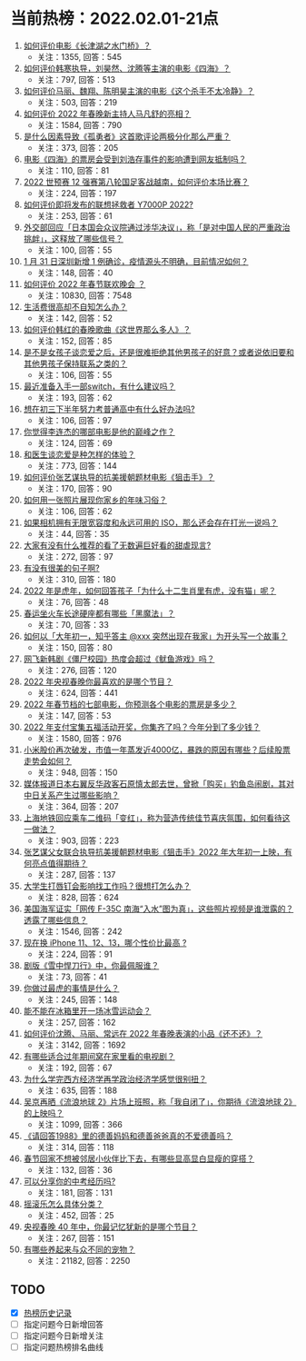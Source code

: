 # 当前热榜：2022.02.01-21点
1. [如何评价电影《长津湖之水门桥》？](https://www.zhihu.com/question/513091576)
    * 关注：1355, 回答：545
2. [如何评价韩寒执导，刘昊然、沈腾等主演的电影《四海》？](https://www.zhihu.com/question/506023996)
    * 关注：797, 回答：513
3. [如何评价马丽、魏翔、陈明昊主演的电影《这个杀手不太冷静》？](https://www.zhihu.com/question/512183237)
    * 关注：503, 回答：219
4. [如何评价 2022 年春晚新主持人马凡舒的亮相？](https://www.zhihu.com/question/514237585)
    * 关注：1584, 回答：790
5. [是什么因素导致《孤勇者》这首歌评论两极分化那么严重？](https://www.zhihu.com/question/500029703)
    * 关注：373, 回答：205
6. [电影《四海》的票房会受到刘浩存事件的影响遭到网友抵制吗？](https://www.zhihu.com/question/492078807)
    * 关注：110, 回答：81
7. [2022 世预赛 12 强赛第八轮国足客战越南，如何评价本场比赛？](https://www.zhihu.com/question/514309169)
    * 关注：224, 回答：197
8. [如何评价即将发布的联想拯救者 Y7000P 2022?](https://www.zhihu.com/question/508773651)
    * 关注：253, 回答：61
9. [外交部回应「日本国会众议院通过涉华决议」，称「是对中国人民的严重政治挑衅」，这释放了哪些信号？](https://www.zhihu.com/question/514336421)
    * 关注：100, 回答：55
10. [1 月 31 日深圳新增 1 例确诊，疫情源头不明确，目前情况如何？](https://www.zhihu.com/question/514244486)
    * 关注：148, 回答：40
11. [如何评价 2022 年春节联欢晚会 ？](https://www.zhihu.com/question/514233220)
    * 关注：10830, 回答：7548
12. [生活费很高却不自知怎么办？](https://www.zhihu.com/question/514307719)
    * 关注：142, 回答：52
13. [如何评价韩红的春晚歌曲《这世界那么多人》？](https://www.zhihu.com/question/514241236)
    * 关注：152, 回答：85
14. [是不是女孩子谈恋爱之后，还是很难拒绝其他男孩子的好意？或者说依旧要和其他男孩子保持联系之类的？](https://www.zhihu.com/question/514300600)
    * 关注：106, 回答：55
15. [最近准备入手一部switch，有什么建议吗？](https://www.zhihu.com/question/344919738)
    * 关注：193, 回答：62
16. [想在初三下半年努力考普通高中有什么好办法吗?](https://www.zhihu.com/question/513268765)
    * 关注：106, 回答：97
17. [你觉得李连杰的哪部电影是他的巅峰之作？](https://www.zhihu.com/question/512364659)
    * 关注：124, 回答：69
18. [和医生谈恋爱是种怎样的体验？](https://www.zhihu.com/question/27355462)
    * 关注：773, 回答：144
19. [如何评价张艺谋执导的抗美援朝题材电影《狙击手》？](https://www.zhihu.com/question/465317397)
    * 关注：170, 回答：90
20. [如何用一张照片展现你家乡的年味习俗？](https://www.zhihu.com/question/514230162)
    * 关注：106, 回答：62
21. [如果相机拥有无限宽容度和永远可用的 ISO，那么还会存在打光一说吗？](https://www.zhihu.com/question/513305799)
    * 关注：44, 回答：35
22. [大家有没有什么推荐的看了无数遍巨好看的甜虐现言?](https://www.zhihu.com/question/385032169)
    * 关注：272, 回答：97
23. [有没有很美的句子啊?](https://www.zhihu.com/question/503883582)
    * 关注：310, 回答：180
24. [2022 年是虎年，如何回答孩子「为什么十二生肖里有虎，没有猫」呢？](https://www.zhihu.com/question/511185447)
    * 关注：76, 回答：48
25. [春运坐火车长途硬座都有哪些「黑魔法」？](https://www.zhihu.com/question/509855800)
    * 关注：70, 回答：33
26. [如何以「大年初一，知乎答主 @xxx 突然出现在我家」为开头写一个故事？](https://www.zhihu.com/question/513962434)
    * 关注：150, 回答：80
27. [网飞新韩剧《僵尸校园》热度会超过《鱿鱼游戏》吗？](https://www.zhihu.com/question/513822236)
    * 关注：276, 回答：120
28. [2022 年央视春晚你最喜欢的是哪个节目？](https://www.zhihu.com/question/514251916)
    * 关注：624, 回答：441
29. [2022 年春节档的七部电影，你预测各个电影的票房是多少？](https://www.zhihu.com/question/511370967)
    * 关注：147, 回答：53
30. [2022 年支付宝集五福活动开奖，你集齐了吗？今年分到了多少钱？](https://www.zhihu.com/question/514242723)
    * 关注：1580, 回答：976
31. [小米股价再次破发，市值一年蒸发近4000亿，暴跌的原因有哪些？后续股票走势会如何？](https://www.zhihu.com/question/513765651)
    * 关注：948, 回答：150
32. [媒体报道日本右翼反华政客石原慎太郎去世，曾掀「购买」钓鱼岛闹剧，其对中日关系产生过哪些影响？](https://www.zhihu.com/question/514311467)
    * 关注：364, 回答：207
33. [上海地铁回应乘车二维码「变红」，称为营造传统佳节喜庆氛围，如何看待这一做法？](https://www.zhihu.com/question/514107150)
    * 关注：903, 回答：223
34. [张艺谋父女联合执导抗美援朝题材电影《狙击手》2022 年大年初一上映，有何亮点值得期待？](https://www.zhihu.com/question/500723482)
    * 关注：287, 回答：137
35. [大学生打唇钉会影响找工作吗？很想打怎么办？](https://www.zhihu.com/question/512412683)
    * 关注：828, 回答：624
36. [美国海军证实「网传 F-35C 南海“入水”图为真」，这些照片视频是谁泄露的？透露了哪些信息？](https://www.zhihu.com/question/513938964)
    * 关注：1546, 回答：242
37. [现在换 iPhone 11、12、13，哪个性价比最高  ?](https://www.zhihu.com/question/513217886)
    * 关注：224, 回答：91
38. [剧版《雪中悍刀行》中，你最佩服谁？](https://www.zhihu.com/question/511558662)
    * 关注：73, 回答：41
39. [你做过最虎的事情是什么？](https://www.zhihu.com/question/514305234)
    * 关注：245, 回答：148
40. [能不能在冰箱里开一场冰雪运动会？](https://www.zhihu.com/question/513781420)
    * 关注：257, 回答：162
41. [如何评价沈腾、马丽、常远在 2022 年春晚表演的小品《还不还》？](https://www.zhihu.com/question/514237081)
    * 关注：3142, 回答：1692
42. [有哪些适合过年期间窝在家里看的电视剧？](https://www.zhihu.com/question/510615933)
    * 关注：192, 回答：67
43. [为什么学完西方经济学再学政治经济学感觉很别扭？](https://www.zhihu.com/question/494284596)
    * 关注：635, 回答：188
44. [吴京再晒《流浪地球 2》片场上班照，称「我自闭了」，你期待《流浪地球 2》的上映吗？](https://www.zhihu.com/question/513781209)
    * 关注：1099, 回答：366
45. [《请回答1988》里的德善妈妈和德善爸爸真的不爱德善吗？](https://www.zhihu.com/question/407479441)
    * 关注：314, 回答：118
46. [春节回家不想被邻居小伙伴比下去，有哪些显高显白显瘦的穿搭？](https://www.zhihu.com/question/512593651)
    * 关注：132, 回答：36
47. [可以分享你的中考经历吗?](https://www.zhihu.com/question/513966372)
    * 关注：181, 回答：131
48. [摇滚乐怎么具体分类？](https://www.zhihu.com/question/48158390)
    * 关注：452, 回答：25
49. [央视春晚 40 年中，你最记忆犹新的是哪个节目？](https://www.zhihu.com/question/514076657)
    * 关注：267, 回答：151
50. [有哪些养起来与众不同的宠物？](https://www.zhihu.com/question/290431408)
    * 关注：21182, 回答：2250
## TODO
* [x] [热榜历史记录](hot_history/AllHot.md)
* [ ] 指定问题今日新增回答
* [ ] 指定问题今日新增关注
* [ ] 指定问题热榜排名曲线
